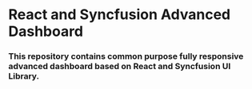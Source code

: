 # React and Syncfusion Advanced Dashboard

### This repository contains common purpose fully responsive advanced dashboard based on React and Syncfusion UI Library.
